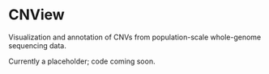 # CNView
Visualization and annotation of CNVs from population-scale whole-genome sequencing data.  

Currently a placeholder; code coming soon.
